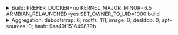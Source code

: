 <details><summary>Build: PREFER_DOCKER=no KERNEL_MAJOR_MINOR=6.5 ARMBIAN_RELAUNCHED=yes SET_OWNER_TO_UID=1000 build</summary>
<p>

### Armbian logs for baef9012-ae89-419f-9f6b-3f6b34bca821
#### Armbian build at Fri Mar  8 21:20:45 CST 2024 on Gorchant
#### Repeat build: ./compile.sh build BOARD=beaglev-ahead BRANCH=edge BUILD_DESKTOP=no BUILD_MINIMAL=no KERNEL_CONFIGURE=no KERNEL_MAJOR_MINOR=6.5
#### ARGs: `'PREFER_DOCKER=no' 'KERNEL_MAJOR_MINOR=6.5' 'ARMBIAN_RELAUNCHED=yes' 'SET_OWNER_TO_UID=1000' 'build'`
#### Current revision:
```
commit 094f39655cbda25486d69b852f04100d2720aeae (HEAD -> main, origin/main, origin/HEAD)
Author: ColorfulRhino <131405023+ColorfulRhino@users.noreply.github.com>

    NanoPi R5C/R5S: Bump U-Boot to mainline 2024.4-rc3
    - Previously, Kwiboo's U-Boot was used due to his RK3568 patches (https://github.com/Kwiboo/u-boot-rockchip.git)
    - Mainline U-Boot 2024.1 has sufficient support for RK3568 merged
    - Mainline U-Boot 2024.4 received some improvements for RK3568
```
#### Git status:
```
On branch main
Your branch is up to date with 'origin/main'.

Untracked files:
  (use "git add <file>..." to include in what will be committed)
	.05_generate_boot.sh
	.06_generate_boot.sh
	.06_generate_root.sh
	BeagleBoard-DeviceTrees/
	deploy/
	linux/
	mirror/
	opensbi/
	riscv-toolchain/
	u-boot/

nothing added to commit but untracked files present (use "git add" to track)
```
#### Git changes:
```

```


</p></details>


<details><summary>Aggregation: debootstrap: 6; rootfs: 111; image: 0; desktop: 0; apt-sources: 0; hash: 9aa49f151649879b</summary>
<p>

### `AGGREGATED_PACKAGES_DEBOOTSTRAP`
- `apt-utils`: *added*
  - `initial:config/cli/sid/debootstrap/packages:1:symlink->config/cli/common/debootstrap/packages`
- `locales`: *added*
  - `initial:config/cli/sid/debootstrap/packages:2:symlink->config/cli/common/debootstrap/packages`
- `console-setup`: *added*
  - `initial:config/cli/sid/debootstrap/packages:3:symlink->config/cli/common/debootstrap/packages`
- `gnupg2`: *added*
  - `initial:config/cli/sid/debootstrap/packages:4:symlink->config/cli/common/debootstrap/packages`
- `ca-certificates`: *added*
  - `initial:config/cli/sid/debootstrap/packages:5:symlink->config/cli/common/debootstrap/packages`
- `debian-ports-archive-keyring`: *added*
  - `initial:config/optional/architectures/riscv64/_config/cli/sid/debootstrap/packages:1`
- `cpufrequtils`: *remove*
  - `remove::289`
### `AGGREGATED_PACKAGES_ROOTFS`
- `alsa-utils`: *added*
  - `initial:config/cli/sid/main/packages:1:symlink->config/cli/common/main/packages`
- `bc`: *added*
  - `initial:config/cli/sid/main/packages:2:symlink->config/cli/common/main/packages`
- `bridge-utils`: *added*
  - `initial:config/cli/sid/main/packages:3:symlink->config/cli/common/main/packages`
- `chrony`: *added*
  - `initial:config/cli/sid/main/packages:4:symlink->config/cli/common/main/packages`
- `command-not-found`: *added*
  - `initial:config/cli/sid/main/packages:5:symlink->config/cli/common/main/packages`
- `console-setup`: *added*
  - `initial:config/cli/sid/main/packages:6:symlink->config/cli/common/main/packages`
- `cpufrequtils`: *remove*
  - `initial:config/cli/sid/main/packages:7:symlink->config/cli/common/main/packages`
  - `remove::289`
- `cron`: *added*
  - `initial:config/cli/sid/main/packages:8:symlink->config/cli/common/main/packages`
- `curl`: *added*
  - `initial:config/cli/sid/main/packages:9:symlink->config/cli/common/main/packages`
- `dbus-user-session`: *added*
  - `initial:config/cli/sid/main/packages:10:symlink->config/cli/common/main/packages`
- `dialog`: *added*
  - `initial:config/cli/sid/main/packages:11:symlink->config/cli/common/main/packages`
- `debconf-utils`: *added*
  - `initial:config/cli/sid/main/packages:12:symlink->config/cli/common/main/packages`
- `debsums`: *added*
  - `initial:config/cli/sid/main/packages:13:symlink->config/cli/common/main/packages`
- `device-tree-compiler`: *added*
  - `initial:config/cli/sid/main/packages:14:symlink->config/cli/common/main/packages`
- `dosfstools`: *added*
  - `initial:config/cli/sid/main/packages:15:symlink->config/cli/common/main/packages`
- `ethtool`: *added*
  - `initial:config/cli/sid/main/packages:16:symlink->config/cli/common/main/packages`
- `fake-hwclock`: *added*
  - `initial:config/cli/sid/main/packages:17:symlink->config/cli/common/main/packages`
- `fdisk`: *added*
  - `initial:config/cli/sid/main/packages:18:symlink->config/cli/common/main/packages`
- `figlet`: *added*
  - `initial:config/cli/sid/main/packages:19:symlink->config/cli/common/main/packages`
- `htop`: *add*
  - `initial:config/cli/sid/main/packages:20:symlink->config/cli/common/main/packages`
  - `add:config/cli/sid/main/packages.additional:23:symlink->config/cli/common/main/packages.additional`
- `inetutils-ping`: *added*
  - `initial:config/cli/sid/main/packages:21:symlink->config/cli/common/main/packages`
- `init`: *added*
  - `initial:config/cli/sid/main/packages:22:symlink->config/cli/common/main/packages`
- `initramfs-tools`: *added*
  - `initial:config/cli/sid/main/packages:23:symlink->config/cli/common/main/packages`
- `iw`: *added*
  - `initial:config/cli/sid/main/packages:24:symlink->config/cli/common/main/packages`
- `jq`: *added*
  - `initial:config/cli/sid/main/packages:25:symlink->config/cli/common/main/packages`
- `logrotate`: *added*
  - `initial:config/cli/sid/main/packages:26:symlink->config/cli/common/main/packages`
- `less`: *added*
  - `initial:config/cli/sid/main/packages:27:symlink->config/cli/common/main/packages`
- `linux-base`: *added*
  - `initial:config/cli/sid/main/packages:28:symlink->config/cli/common/main/packages`
- `lsof`: *added*
  - `initial:config/cli/sid/main/packages:29:symlink->config/cli/common/main/packages`
- `man-db`: *added*
  - `initial:config/cli/sid/main/packages:30:symlink->config/cli/common/main/packages`
- `mmc-utils`: *added*
  - `initial:config/cli/sid/main/packages:31:symlink->config/cli/common/main/packages`
- `ncurses-term`: *added*
  - `initial:config/cli/sid/main/packages:32:symlink->config/cli/common/main/packages`
- `nano`: *added*
  - `initial:config/cli/sid/main/packages:33:symlink->config/cli/common/main/packages`
- `netplan.io`: *added*
  - `initial:config/cli/sid/main/packages:34:symlink->config/cli/common/main/packages`
- `network-manager`: *added*
  - `initial:config/cli/sid/main/packages:35:symlink->config/cli/common/main/packages`
- `openssh-server`: *added*
  - `initial:config/cli/sid/main/packages:36:symlink->config/cli/common/main/packages`
- `parted`: *added*
  - `initial:config/cli/sid/main/packages:37:symlink->config/cli/common/main/packages`
- `psmisc`: *added*
  - `initial:config/cli/sid/main/packages:38:symlink->config/cli/common/main/packages`
- `rsync`: *added*
  - `initial:config/cli/sid/main/packages:39:symlink->config/cli/common/main/packages`
- `rsyslog`: *added*
  - `initial:config/cli/sid/main/packages:40:symlink->config/cli/common/main/packages`
- `sudo`: *add*
  - `initial:config/cli/sid/main/packages:41:symlink->config/cli/common/main/packages`
  - `add:config/cli/sid/main/packages.additional:57:symlink->config/cli/common/main/packages.additional`
- `systemd-resolved`: *added*
  - `initial:config/cli/sid/main/packages:42:symlink->config/cli/common/main/packages`
- `sysfsutils`: *added*
  - `initial:config/cli/sid/main/packages:43:symlink->config/cli/common/main/packages`
- `sysstat`: *added*
  - `initial:config/cli/sid/main/packages:44:symlink->config/cli/common/main/packages`
- `toilet`: *added*
  - `initial:config/cli/sid/main/packages:45:symlink->config/cli/common/main/packages`
- `tzdata`: *added*
  - `initial:config/cli/sid/main/packages:46:symlink->config/cli/common/main/packages`
- `u-boot-tools`: *added*
  - `initial:config/cli/sid/main/packages:47:symlink->config/cli/common/main/packages`
- `usbutils`: *added*
  - `initial:config/cli/sid/main/packages:48:symlink->config/cli/common/main/packages`
- `vlan`: *added*
  - `initial:config/cli/sid/main/packages:49:symlink->config/cli/common/main/packages`
- `wget`: *add*
  - `initial:config/cli/sid/main/packages:50:symlink->config/cli/common/main/packages`
  - `add:config/cli/sid/main/packages.additional:62:symlink->config/cli/common/main/packages.additional`
- `wireless-tools`: *added*
  - `initial:config/cli/sid/main/packages:51:symlink->config/cli/common/main/packages`
- `wpasupplicant`: *added*
  - `initial:config/cli/sid/main/packages:52:symlink->config/cli/common/main/packages`
- `apt-file`: *add*
  - `add:config/cli/sid/main/packages.additional:1:symlink->config/cli/common/main/packages.additional`
- `apt-utils`: *add*
  - `add:config/cli/sid/main/packages.additional:2:symlink->config/cli/common/main/packages.additional`
- `aptitude`: *add*
  - `add:config/cli/sid/main/packages.additional:3:symlink->config/cli/common/main/packages.additional`
- `automake`: *add*
  - `add:config/cli/sid/main/packages.additional:4:symlink->config/cli/common/main/packages.additional`
- `avahi-autoipd`: *add*
  - `add:config/cli/sid/main/packages.additional:5:symlink->config/cli/common/main/packages.additional`
- `bash-completion`: *add*
  - `add:config/cli/sid/main/packages.additional:6:symlink->config/cli/common/main/packages.additional`
- `bison`: *add*
  - `add:config/cli/sid/main/packages.additional:7:symlink->config/cli/common/main/packages.additional`
- `btrfs-progs`: *add*
  - `add:config/cli/sid/main/packages.additional:8:symlink->config/cli/common/main/packages.additional`
- `build-essential`: *add*
  - `add:config/cli/sid/main/packages.additional:9:symlink->config/cli/common/main/packages.additional`
- `cracklib-runtime`: *add*
  - `add:config/cli/sid/main/packages.additional:10:symlink->config/cli/common/main/packages.additional`
- `dkms`: *add*
  - `add:config/cli/sid/main/packages.additional:11:symlink->config/cli/common/main/packages.additional`
- `evtest`: *add*
  - `add:config/cli/sid/main/packages.additional:12:symlink->config/cli/common/main/packages.additional`
- `expect`: *add*
  - `add:config/cli/sid/main/packages.additional:13:symlink->config/cli/common/main/packages.additional`
- `f2fs-tools`: *add*
  - `add:config/cli/sid/main/packages.additional:14:symlink->config/cli/common/main/packages.additional`
- `f3`: *add*
  - `add:config/cli/sid/main/packages.additional:15:symlink->config/cli/common/main/packages.additional`
- `fbset`: *add*
  - `add:config/cli/sid/main/packages.additional:16:symlink->config/cli/common/main/packages.additional`
- `flex`: *add*
  - `add:config/cli/sid/main/packages.additional:17:symlink->config/cli/common/main/packages.additional`
- `git`: *add*
  - `add:config/cli/sid/main/packages.additional:18:symlink->config/cli/common/main/packages.additional`
- `gpiod`: *add*
  - `add:config/cli/sid/main/packages.additional:19:symlink->config/cli/common/main/packages.additional`
- `gnupg2`: *add*
  - `add:config/cli/sid/main/packages.additional:20:symlink->config/cli/common/main/packages.additional`
- `haveged`: *add*
  - `add:config/cli/sid/main/packages.additional:21:symlink->config/cli/common/main/packages.additional`
- `hdparm`: *add*
  - `add:config/cli/sid/main/packages.additional:22:symlink->config/cli/common/main/packages.additional`
- `html2text`: *add*
  - `add:config/cli/sid/main/packages.additional:24:symlink->config/cli/common/main/packages.additional`
- `i2c-tools`: *add*
  - `add:config/cli/sid/main/packages.additional:25:symlink->config/cli/common/main/packages.additional`
- `ifenslave`: *add*
  - `add:config/cli/sid/main/packages.additional:26:symlink->config/cli/common/main/packages.additional`
- `iotop`: *add*
  - `add:config/cli/sid/main/packages.additional:27:symlink->config/cli/common/main/packages.additional`
- `iperf3`: *add*
  - `add:config/cli/sid/main/packages.additional:28:symlink->config/cli/common/main/packages.additional`
- `iptables`: *add*
  - `add:config/cli/sid/main/packages.additional:29:symlink->config/cli/common/main/packages.additional`
- `keyboard-configuration`: *add*
  - `add:config/cli/sid/main/packages.additional:30:symlink->config/cli/common/main/packages.additional`
- `libdigest-sha-perl`: *add*
  - `add:config/cli/sid/main/packages.additional:31:symlink->config/cli/common/main/packages.additional`
- `libfuse2`: *add*
  - `add:config/cli/sid/main/packages.additional:32:symlink->config/cli/common/main/packages.additional`
- `libnl-3-dev`: *add*
  - `add:config/cli/sid/main/packages.additional:33:symlink->config/cli/common/main/packages.additional`
- `libnl-genl-3-dev`: *add*
  - `add:config/cli/sid/main/packages.additional:34:symlink->config/cli/common/main/packages.additional`
- `libnss-myhostname`: *add*
  - `add:config/cli/sid/main/packages.additional:35:symlink->config/cli/common/main/packages.additional`
- `libpam-systemd`: *add*
  - `add:config/cli/sid/main/packages.additional:36:symlink->config/cli/common/main/packages.additional`
- `libproc-processtable-perl`: *add*
  - `add:config/cli/sid/main/packages.additional:37:symlink->config/cli/common/main/packages.additional`
- `libssl-dev`: *add*
  - `add:config/cli/sid/main/packages.additional:38:symlink->config/cli/common/main/packages.additional`
- `libwrap0-dev`: *add*
  - `add:config/cli/sid/main/packages.additional:39:symlink->config/cli/common/main/packages.additional`
- `mc`: *add*
  - `add:config/cli/sid/main/packages.additional:40:symlink->config/cli/common/main/packages.additional`
- `network-manager-openvpn`: *add*
  - `add:config/cli/sid/main/packages.additional:41:symlink->config/cli/common/main/packages.additional`
- `nfs-common`: *add*
  - `add:config/cli/sid/main/packages.additional:42:symlink->config/cli/common/main/packages.additional`
- `ntfs-3g`: *add*
  - `add:config/cli/sid/main/packages.additional:43:symlink->config/cli/common/main/packages.additional`
- `pciutils`: *add*
  - `add:config/cli/sid/main/packages.additional:44:symlink->config/cli/common/main/packages.additional`
- `plymouth`: *add*
  - `add:config/cli/sid/main/packages.additional:45:symlink->config/cli/common/main/packages.additional`
- `plymouth-themes`: *add*
  - `add:config/cli/sid/main/packages.additional:46:symlink->config/cli/common/main/packages.additional`
- `pv`: *add*
  - `add:config/cli/sid/main/packages.additional:47:symlink->config/cli/common/main/packages.additional`
- `python3-distutils`: *add*
  - `add:config/cli/sid/main/packages.additional:48:symlink->config/cli/common/main/packages.additional`
- `python3-lib2to3`: *add*
  - `add:config/cli/sid/main/packages.additional:49:symlink->config/cli/common/main/packages.additional`
- `qrencode`: *add*
  - `add:config/cli/sid/main/packages.additional:50:symlink->config/cli/common/main/packages.additional`
- `rfkill`: *add*
  - `add:config/cli/sid/main/packages.additional:51:symlink->config/cli/common/main/packages.additional`
- `rng-tools`: *add*
  - `add:config/cli/sid/main/packages.additional:52:symlink->config/cli/common/main/packages.additional`
- `screen`: *add*
  - `add:config/cli/sid/main/packages.additional:53:symlink->config/cli/common/main/packages.additional`
- `software-properties-common`: *add*
  - `add:config/cli/sid/main/packages.additional:54:symlink->config/cli/common/main/packages.additional`
- `smartmontools`: *add*
  - `add:config/cli/sid/main/packages.additional:55:symlink->config/cli/common/main/packages.additional`
- `stress`: *add*
  - `add:config/cli/sid/main/packages.additional:56:symlink->config/cli/common/main/packages.additional`
- `unattended-upgrades`: *add*
  - `add:config/cli/sid/main/packages.additional:58:symlink->config/cli/common/main/packages.additional`
- `unicode-data`: *add*
  - `add:config/cli/sid/main/packages.additional:59:symlink->config/cli/common/main/packages.additional`
- `unzip`: *add*
  - `add:config/cli/sid/main/packages.additional:60:symlink->config/cli/common/main/packages.additional`
- `vnstat`: *add*
  - `add:config/cli/sid/main/packages.additional:61:symlink->config/cli/common/main/packages.additional`
- `wireless-regdb`: *add*
  - `add:config/cli/sid/main/packages.additional:63:symlink->config/cli/common/main/packages.additional`
### `AGGREGATED_PACKAGES_IMAGE`
- `cpufrequtils`: *remove*
  - `remove::289`
### `AGGREGATED_PACKAGES_DESKTOP`
- `cpufrequtils`: *remove*
  - `remove::289`
### `AGGREGATED_APT_SOURCES`
## Potential paths 
- `config/cli/_all_distributions/debootstrap/components`
- `config/cli/_all_distributions/debootstrap/config_cli_standard/components`
- `config/cli/_all_distributions/debootstrap/config_cli_standard/packages`
- `config/cli/_all_distributions/debootstrap/config_cli_standard/packages.remove`
- `config/cli/_all_distributions/debootstrap/packages`
- `config/cli/_all_distributions/debootstrap/packages.remove`
- `config/cli/_all_distributions/main/config_cli_standard/packages`
- `config/cli/_all_distributions/main/config_cli_standard/packages.additional`
- `config/cli/_all_distributions/main/config_cli_standard/packages.external`
- `config/cli/_all_distributions/main/config_cli_standard/packages.remove`
- `config/cli/_all_distributions/main/packages`
- `config/cli/_all_distributions/main/packages.additional`
- `config/cli/_all_distributions/main/packages.external`
- `config/cli/_all_distributions/main/packages.remove`
- `config/cli/sid/debootstrap/components`
- `config/cli/sid/debootstrap/config_cli_standard/components`
- `config/cli/sid/debootstrap/config_cli_standard/packages`
- `config/cli/sid/debootstrap/config_cli_standard/packages.remove`
- `config/cli/sid/debootstrap/packages`
- `config/cli/sid/debootstrap/packages.remove`
- `config/cli/sid/main/config_cli_standard/packages`
- `config/cli/sid/main/config_cli_standard/packages.additional`
- `config/cli/sid/main/config_cli_standard/packages.external`
- `config/cli/sid/main/config_cli_standard/packages.remove`
- `config/cli/sid/main/packages`
- `config/cli/sid/main/packages.additional`
- `config/cli/sid/main/packages.external`
- `config/cli/sid/main/packages.remove`
- `config/desktop/_all_distributions/environments/_all_environments/packages`
- `config/desktop/_all_distributions/environments/_all_environments/packages.additional`
- `config/desktop/_all_distributions/environments/_all_environments/packages.external`
- `config/desktop/_all_distributions/environments/_all_environments/packages.remove`
- `config/desktop/_all_distributions/environments/packages`
- `config/desktop/_all_distributions/environments/packages`
- `config/desktop/_all_distributions/environments/packages.additional`
- `config/desktop/_all_distributions/environments/packages.additional`
- `config/desktop/_all_distributions/environments/packages.external`
- `config/desktop/_all_distributions/environments/packages.external`
- `config/desktop/_all_distributions/environments/packages.remove`
- `config/desktop/_all_distributions/environments/packages.remove`
- `config/desktop/sid/environments/_all_environments/packages`
- `config/desktop/sid/environments/_all_environments/packages.additional`
- `config/desktop/sid/environments/_all_environments/packages.external`
- `config/desktop/sid/environments/_all_environments/packages.remove`
- `config/desktop/sid/environments/packages`
- `config/desktop/sid/environments/packages`
- `config/desktop/sid/environments/packages.additional`
- `config/desktop/sid/environments/packages.additional`
- `config/desktop/sid/environments/packages.external`
- `config/desktop/sid/environments/packages.external`
- `config/desktop/sid/environments/packages.remove`
- `config/desktop/sid/environments/packages.remove`
- `config/optional/_any_board/_config/cli/_all_distributions/debootstrap/components`
- `config/optional/_any_board/_config/cli/_all_distributions/debootstrap/config_cli_standard/components`
- `config/optional/_any_board/_config/cli/_all_distributions/debootstrap/config_cli_standard/packages`
- `config/optional/_any_board/_config/cli/_all_distributions/debootstrap/config_cli_standard/packages.remove`
- `config/optional/_any_board/_config/cli/_all_distributions/debootstrap/packages`
- `config/optional/_any_board/_config/cli/_all_distributions/debootstrap/packages.remove`
- `config/optional/_any_board/_config/cli/_all_distributions/main/config_cli_standard/packages`
- `config/optional/_any_board/_config/cli/_all_distributions/main/config_cli_standard/packages.additional`
- `config/optional/_any_board/_config/cli/_all_distributions/main/config_cli_standard/packages.external`
- `config/optional/_any_board/_config/cli/_all_distributions/main/config_cli_standard/packages.remove`
- `config/optional/_any_board/_config/cli/_all_distributions/main/packages`
- `config/optional/_any_board/_config/cli/_all_distributions/main/packages.additional`
- `config/optional/_any_board/_config/cli/_all_distributions/main/packages.external`
- `config/optional/_any_board/_config/cli/_all_distributions/main/packages.remove`
- `config/optional/_any_board/_config/cli/sid/debootstrap/components`
- `config/optional/_any_board/_config/cli/sid/debootstrap/config_cli_standard/components`
- `config/optional/_any_board/_config/cli/sid/debootstrap/config_cli_standard/packages`
- `config/optional/_any_board/_config/cli/sid/debootstrap/config_cli_standard/packages.remove`
- `config/optional/_any_board/_config/cli/sid/debootstrap/packages`
- `config/optional/_any_board/_config/cli/sid/debootstrap/packages.remove`
- `config/optional/_any_board/_config/cli/sid/main/config_cli_standard/packages`
- `config/optional/_any_board/_config/cli/sid/main/config_cli_standard/packages.additional`
- `config/optional/_any_board/_config/cli/sid/main/config_cli_standard/packages.external`
- `config/optional/_any_board/_config/cli/sid/main/config_cli_standard/packages.remove`
- `config/optional/_any_board/_config/cli/sid/main/packages`
- `config/optional/_any_board/_config/cli/sid/main/packages.additional`
- `config/optional/_any_board/_config/cli/sid/main/packages.external`
- `config/optional/_any_board/_config/cli/sid/main/packages.remove`
- `config/optional/_any_board/_config/desktop/_all_distributions/environments/_all_environments/packages`
- `config/optional/_any_board/_config/desktop/_all_distributions/environments/_all_environments/packages.additional`
- `config/optional/_any_board/_config/desktop/_all_distributions/environments/_all_environments/packages.external`
- `config/optional/_any_board/_config/desktop/_all_distributions/environments/_all_environments/packages.remove`
- `config/optional/_any_board/_config/desktop/_all_distributions/environments/packages`
- `config/optional/_any_board/_config/desktop/_all_distributions/environments/packages`
- `config/optional/_any_board/_config/desktop/_all_distributions/environments/packages.additional`
- `config/optional/_any_board/_config/desktop/_all_distributions/environments/packages.additional`
- `config/optional/_any_board/_config/desktop/_all_distributions/environments/packages.external`
- `config/optional/_any_board/_config/desktop/_all_distributions/environments/packages.external`
- `config/optional/_any_board/_config/desktop/_all_distributions/environments/packages.remove`
- `config/optional/_any_board/_config/desktop/_all_distributions/environments/packages.remove`
- `config/optional/_any_board/_config/desktop/sid/environments/_all_environments/packages`
- `config/optional/_any_board/_config/desktop/sid/environments/_all_environments/packages.additional`
- `config/optional/_any_board/_config/desktop/sid/environments/_all_environments/packages.external`
- `config/optional/_any_board/_config/desktop/sid/environments/_all_environments/packages.remove`
- `config/optional/_any_board/_config/desktop/sid/environments/packages`
- `config/optional/_any_board/_config/desktop/sid/environments/packages`
- `config/optional/_any_board/_config/desktop/sid/environments/packages.additional`
- `config/optional/_any_board/_config/desktop/sid/environments/packages.additional`
- `config/optional/_any_board/_config/desktop/sid/environments/packages.external`
- `config/optional/_any_board/_config/desktop/sid/environments/packages.external`
- `config/optional/_any_board/_config/desktop/sid/environments/packages.remove`
- `config/optional/_any_board/_config/desktop/sid/environments/packages.remove`
- `config/optional/architectures/riscv64/_config/cli/_all_distributions/debootstrap/components`
- `config/optional/architectures/riscv64/_config/cli/_all_distributions/debootstrap/config_cli_standard/components`
- `config/optional/architectures/riscv64/_config/cli/_all_distributions/debootstrap/config_cli_standard/packages`
- `config/optional/architectures/riscv64/_config/cli/_all_distributions/debootstrap/config_cli_standard/packages.remove`
- `config/optional/architectures/riscv64/_config/cli/_all_distributions/debootstrap/packages`
- `config/optional/architectures/riscv64/_config/cli/_all_distributions/debootstrap/packages.remove`
- `config/optional/architectures/riscv64/_config/cli/_all_distributions/main/config_cli_standard/packages`
- `config/optional/architectures/riscv64/_config/cli/_all_distributions/main/config_cli_standard/packages.additional`
- `config/optional/architectures/riscv64/_config/cli/_all_distributions/main/config_cli_standard/packages.external`
- `config/optional/architectures/riscv64/_config/cli/_all_distributions/main/config_cli_standard/packages.remove`
- `config/optional/architectures/riscv64/_config/cli/_all_distributions/main/packages`
- `config/optional/architectures/riscv64/_config/cli/_all_distributions/main/packages.additional`
- `config/optional/architectures/riscv64/_config/cli/_all_distributions/main/packages.external`
- `config/optional/architectures/riscv64/_config/cli/_all_distributions/main/packages.remove`
- `config/optional/architectures/riscv64/_config/cli/sid/debootstrap/components`
- `config/optional/architectures/riscv64/_config/cli/sid/debootstrap/config_cli_standard/components`
- `config/optional/architectures/riscv64/_config/cli/sid/debootstrap/config_cli_standard/packages`
- `config/optional/architectures/riscv64/_config/cli/sid/debootstrap/config_cli_standard/packages.remove`
- `config/optional/architectures/riscv64/_config/cli/sid/debootstrap/packages`
- `config/optional/architectures/riscv64/_config/cli/sid/debootstrap/packages.remove`
- `config/optional/architectures/riscv64/_config/cli/sid/main/config_cli_standard/packages`
- `config/optional/architectures/riscv64/_config/cli/sid/main/config_cli_standard/packages.additional`
- `config/optional/architectures/riscv64/_config/cli/sid/main/config_cli_standard/packages.external`
- `config/optional/architectures/riscv64/_config/cli/sid/main/config_cli_standard/packages.remove`
- `config/optional/architectures/riscv64/_config/cli/sid/main/packages`
- `config/optional/architectures/riscv64/_config/cli/sid/main/packages.additional`
- `config/optional/architectures/riscv64/_config/cli/sid/main/packages.external`
- `config/optional/architectures/riscv64/_config/cli/sid/main/packages.remove`
- `config/optional/architectures/riscv64/_config/desktop/_all_distributions/environments/_all_environments/packages`
- `config/optional/architectures/riscv64/_config/desktop/_all_distributions/environments/_all_environments/packages.additional`
- `config/optional/architectures/riscv64/_config/desktop/_all_distributions/environments/_all_environments/packages.external`
- `config/optional/architectures/riscv64/_config/desktop/_all_distributions/environments/_all_environments/packages.remove`
- `config/optional/architectures/riscv64/_config/desktop/_all_distributions/environments/packages`
- `config/optional/architectures/riscv64/_config/desktop/_all_distributions/environments/packages`
- `config/optional/architectures/riscv64/_config/desktop/_all_distributions/environments/packages.additional`
- `config/optional/architectures/riscv64/_config/desktop/_all_distributions/environments/packages.additional`
- `config/optional/architectures/riscv64/_config/desktop/_all_distributions/environments/packages.external`
- `config/optional/architectures/riscv64/_config/desktop/_all_distributions/environments/packages.external`
- `config/optional/architectures/riscv64/_config/desktop/_all_distributions/environments/packages.remove`
- `config/optional/architectures/riscv64/_config/desktop/_all_distributions/environments/packages.remove`
- `config/optional/architectures/riscv64/_config/desktop/sid/environments/_all_environments/packages`
- `config/optional/architectures/riscv64/_config/desktop/sid/environments/_all_environments/packages.additional`
- `config/optional/architectures/riscv64/_config/desktop/sid/environments/_all_environments/packages.external`
- `config/optional/architectures/riscv64/_config/desktop/sid/environments/_all_environments/packages.remove`
- `config/optional/architectures/riscv64/_config/desktop/sid/environments/packages`
- `config/optional/architectures/riscv64/_config/desktop/sid/environments/packages`
- `config/optional/architectures/riscv64/_config/desktop/sid/environments/packages.additional`
- `config/optional/architectures/riscv64/_config/desktop/sid/environments/packages.additional`
- `config/optional/architectures/riscv64/_config/desktop/sid/environments/packages.external`
- `config/optional/architectures/riscv64/_config/desktop/sid/environments/packages.external`
- `config/optional/architectures/riscv64/_config/desktop/sid/environments/packages.remove`
- `config/optional/architectures/riscv64/_config/desktop/sid/environments/packages.remove`
- `userpatches/cli/_all_distributions/debootstrap/components`
- `userpatches/cli/_all_distributions/debootstrap/config_cli_standard/components`
- `userpatches/cli/_all_distributions/debootstrap/config_cli_standard/packages`
- `userpatches/cli/_all_distributions/debootstrap/config_cli_standard/packages.remove`
- `userpatches/cli/_all_distributions/debootstrap/packages`
- `userpatches/cli/_all_distributions/debootstrap/packages.remove`
- `userpatches/cli/_all_distributions/main/config_cli_standard/packages`
- `userpatches/cli/_all_distributions/main/config_cli_standard/packages.additional`
- `userpatches/cli/_all_distributions/main/config_cli_standard/packages.external`
- `userpatches/cli/_all_distributions/main/config_cli_standard/packages.remove`
- `userpatches/cli/_all_distributions/main/packages`
- `userpatches/cli/_all_distributions/main/packages.additional`
- `userpatches/cli/_all_distributions/main/packages.external`
- `userpatches/cli/_all_distributions/main/packages.remove`
- `userpatches/cli/sid/debootstrap/components`
- `userpatches/cli/sid/debootstrap/config_cli_standard/components`
- `userpatches/cli/sid/debootstrap/config_cli_standard/packages`
- `userpatches/cli/sid/debootstrap/config_cli_standard/packages.remove`
- `userpatches/cli/sid/debootstrap/packages`
- `userpatches/cli/sid/debootstrap/packages.remove`
- `userpatches/cli/sid/main/config_cli_standard/packages`
- `userpatches/cli/sid/main/config_cli_standard/packages.additional`
- `userpatches/cli/sid/main/config_cli_standard/packages.external`
- `userpatches/cli/sid/main/config_cli_standard/packages.remove`
- `userpatches/cli/sid/main/packages`
- `userpatches/cli/sid/main/packages.additional`
- `userpatches/cli/sid/main/packages.external`
- `userpatches/cli/sid/main/packages.remove`
- `userpatches/desktop/_all_distributions/environments/_all_environments/packages`
- `userpatches/desktop/_all_distributions/environments/_all_environments/packages.additional`
- `userpatches/desktop/_all_distributions/environments/_all_environments/packages.external`
- `userpatches/desktop/_all_distributions/environments/_all_environments/packages.remove`
- `userpatches/desktop/_all_distributions/environments/packages`
- `userpatches/desktop/_all_distributions/environments/packages`
- `userpatches/desktop/_all_distributions/environments/packages.additional`
- `userpatches/desktop/_all_distributions/environments/packages.additional`
- `userpatches/desktop/_all_distributions/environments/packages.external`
- `userpatches/desktop/_all_distributions/environments/packages.external`
- `userpatches/desktop/_all_distributions/environments/packages.remove`
- `userpatches/desktop/_all_distributions/environments/packages.remove`
- `userpatches/desktop/sid/environments/_all_environments/packages`
- `userpatches/desktop/sid/environments/_all_environments/packages.additional`
- `userpatches/desktop/sid/environments/_all_environments/packages.external`
- `userpatches/desktop/sid/environments/_all_environments/packages.remove`
- `userpatches/desktop/sid/environments/packages`
- `userpatches/desktop/sid/environments/packages`
- `userpatches/desktop/sid/environments/packages.additional`
- `userpatches/desktop/sid/environments/packages.additional`
- `userpatches/desktop/sid/environments/packages.external`
- `userpatches/desktop/sid/environments/packages.external`
- `userpatches/desktop/sid/environments/packages.remove`
- `userpatches/desktop/sid/environments/packages.remove`


</p></details>
